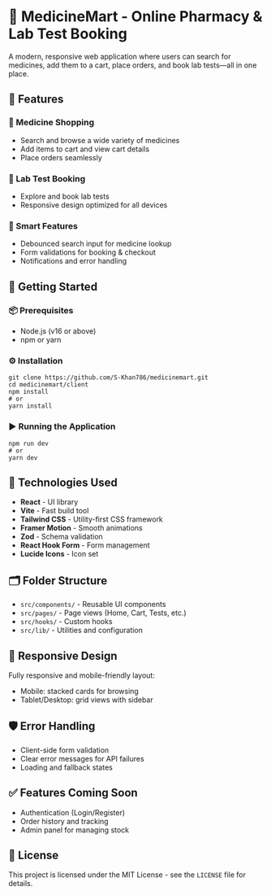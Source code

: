 <!DOCTYPE html>
<html lang="en">
<head>
  <meta charset="UTF-8">
  <meta name="viewport" content="width=device-width, initial-scale=1.0">
</head>
<body>

<h1>💊 MedicineMart - Online Pharmacy & Lab Test Booking</h1>

<p>A modern, responsive web application where users can search for medicines, add them to a cart, place orders, and book lab tests—all in one place.</p>

<h2>🌟 Features</h2>

<h3>🛒 Medicine Shopping</h3>
<ul>
  <li>Search and browse a wide variety of medicines</li>
  <li>Add items to cart and view cart details</li>
  <li>Place orders seamlessly</li>
</ul>

<h3>🔬 Lab Test Booking</h3>
<ul>
  <li>Explore and book lab tests</li>
  <li>Responsive design optimized for all devices</li>
</ul>

<h3>🧠 Smart Features</h3>
<ul>
  <li>Debounced search input for medicine lookup</li>
  <li>Form validations for booking & checkout</li>
  <li>Notifications and error handling</li>
</ul>

<h2>🚀 Getting Started</h2>

<h3>📦 Prerequisites</h3>
<ul>
  <li>Node.js (v16 or above)</li>
  <li>npm or yarn</li>
</ul>

<h3>⚙️ Installation</h3>
<pre><code>git clone https://github.com/S-Khan786/medicinemart.git
cd medicinemart/client
npm install
# or
yarn install</code></pre>

<h3>▶️ Running the Application</h3>
<pre><code>npm run dev
# or
yarn dev</code></pre>

<h2>🔧 Technologies Used</h2>
<ul>
  <li><strong>React</strong> - UI library</li>
  <li><strong>Vite</strong> - Fast build tool</li>
  <li><strong>Tailwind CSS</strong> - Utility-first CSS framework</li>
  <li><strong>Framer Motion</strong> - Smooth animations</li>
  <li><strong>Zod</strong> - Schema validation</li>
  <li><strong>React Hook Form</strong> - Form management</li>
  <li><strong>Lucide Icons</strong> - Icon set</li>
</ul>

<h2>🗂️ Folder Structure</h2>
<ul>
  <li><code>src/components/</code> - Reusable UI components</li>
  <li><code>src/pages/</code> - Page views (Home, Cart, Tests, etc.)</li>
  <li><code>src/hooks/</code> - Custom hooks</li>
  <li><code>src/lib/</code> - Utilities and configuration</li>
</ul>

<h2>📱 Responsive Design</h2>
<p>Fully responsive and mobile-friendly layout:</p>
<ul>
  <li>Mobile: stacked cards for browsing</li>
  <li>Tablet/Desktop: grid views with sidebar</li>
</ul>

<h2>🛡️ Error Handling</h2>
<ul>
  <li>Client-side form validation</li>
  <li>Clear error messages for API failures</li>
  <li>Loading and fallback states</li>
</ul>

<h2>✅ Features Coming Soon</h2>
<ul>
  <li>Authentication (Login/Register)</li>
  <li>Order history and tracking</li>
  <li>Admin panel for managing stock</li>
</ul>

<h2>📃 License</h2>
<p>This project is licensed under the MIT License - see the <code>LICENSE</code> file for details.</p>

</body>
</html>
